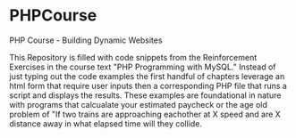 # PHPCourse
PHP Course - Building Dynamic Websites

This Repository is filled with code snippets from the Reinforcement Exercises in the course text "PHP Programming with MySQL."  Instead of just typing out the code examples the first handful of chapters leverage an html form that require user inputs then a corresponding PHP file that runs a script and displays the results.  These examples are foundational in nature with programs that calcualate your estimated paycheck or the age old problem of "If two trains are approaching eachother at X speed and are X distance away in what elapsed time will they collide.
